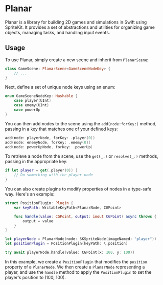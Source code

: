 # Planar

Planar is a library for building 2D games and simulations in Swift using SpriteKit. It provides a set of abstractions and utilities for organizing game objects, managing tasks, and handling input events.

## Usage

To use Planar, simply create a new scene and inherit from `PlanarScene`:

```swift
class GameScene: PlanarScene<GameSceneNodeKey> {
    // ...
}
```

Next, define a set of unique node keys using an enum:

```swift
enum GameSceneNodeKey: Hashable {
    case player(UInt)
    case enemy(UInt)
    case powerUp
}
```

You can then add nodes to the scene using the `add(node:forKey:)` method, passing in a key that matches one of your defined keys:

```swift
add(node: playerNode, forKey: .player(0))
add(node: enemyNode, forKey: .enemy(0))
add(node: powerUpNode, forKey: .powerUp)
```

To retrieve a node from the scene, use the `get(_:)` or `resolve(_:)` methods, passing in the appropriate key:

```swift
if let player = get(.player(0)) {
    // Do something with the player node
}
```

You can also create plugins to modify properties of nodes in a type-safe way. Here's an example:

```swift
struct PositionPlugin: Plugin {
    var keyPath: WritableKeyPath<PlanarNode, CGPoint>

    func handle(value: CGPoint, output: inout CGPoint) async throws {
        output = value
    }
}

let playerNode = PlanarNode(node: SKSpriteNode(imageNamed: "player"))
let positionPlugin = PositionPlugin(keyPath: \.position)

try await playerNode.handle(value: CGPoint(x: 100, y: 100))

```

In this example, we create a `PositionPlugin` that modifies the `position` property of a `PlanarNode`. We then create a `PlanarNode` representing a player, and use the `handle` method to apply the `PositionPlugin` to set the player's position to (100, 100).
